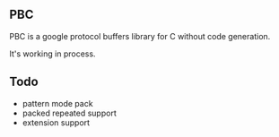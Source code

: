 ## PBC

PBC is a google protocol buffers library for C without code generation.

It's working in process.

## Todo

* pattern mode pack
* packed repeated support
* extension support

